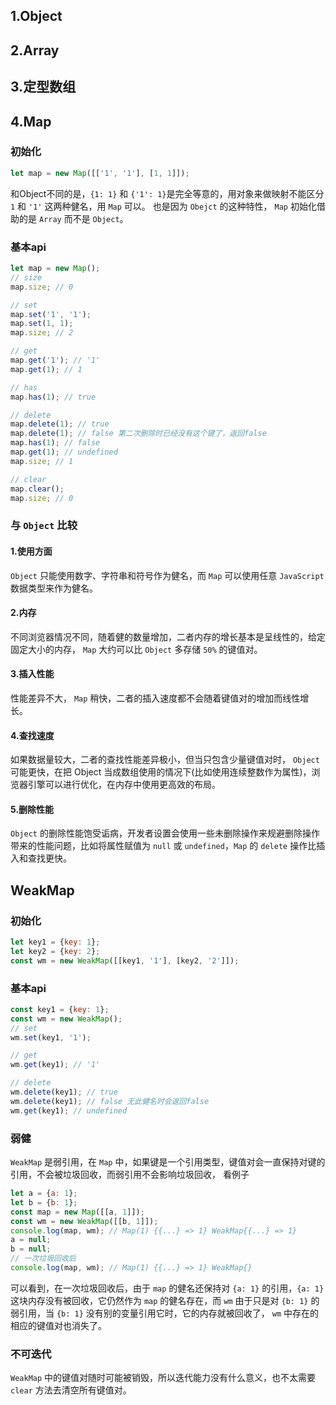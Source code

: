 ## 1.Object
## 2.Array
## 3.定型数组
## 4.Map
### 初始化
```javascript
let map = new Map([['1', '1'], [1, 1]]);
```
和Object不同的是，`{1: 1}` 和 `{'1': 1}`是完全等意的，用对象来做映射不能区分 `1` 和 `'1'` 这两种健名，用 `Map` 可以。 也是因为 `Obejct` 的这种特性， `Map` 初始化借助的是 `Array` 而不是 `Object`。

### 基本api
```javascript
let map = new Map();
// size
map.size; // 0

// set
map.set('1', '1');
map.set(1, 1);
map.size; // 2

// get
map.get('1'); // '1'
map.get(1); // 1

// has
map.has(1); // true

// delete
map.delete(1); // true
map.delete(1); // false 第二次删除时已经没有这个键了，返回false
map.has(1); // false
map.get(1); // undefined
map.size; // 1

// clear
map.clear();
map.size; // 0
```
### 与 `Object` 比较
#### 1.使用方面
`Object` 只能使用数字、字符串和符号作为健名，而 `Map` 可以使用任意 `JavaScript` 数据类型来作为健名。
#### 2.内存
不同浏览器情况不同，随着健的数量增加，二者内存的增长基本是呈线性的，给定固定大小的内存， `Map` 大约可以比 `Object` 多存储 `50%` 的键值对。
#### 3.插入性能
性能差异不大， `Map` 稍快，二者的插入速度都不会随着键值对的增加而线性增长。
#### 4.查找速度
如果数据量较大，二者的查找性能差异极小，但当只包含少量键值对时， `Object` 可能更快，在把 Object 当成数组使用的情况下(比如使用连续整数作为属性)，浏览器引擎可以进行优化，在内存中使用更高效的布局。
#### 5.删除性能
`Object` 的删除性能饱受诟病，开发者设置会使用一些未删除操作来规避删除操作带来的性能问题，比如将属性赋值为 `null` 或 `undefined`，`Map` 的 `delete` 操作比插入和查找更快。

## WeakMap
### 初始化
```javascript
let key1 = {key: 1};
let key2 = {key: 2};
const wm = new WeakMap([[key1, '1'], [key2, '2']]);
```
### 基本api
```javascript
const key1 = {key: 1};
const wm = new WeakMap();
// set
wm.set(key1, '1');

// get
wm.get(key1); // '1'

// delete
wm.delete(key1); // true
wm.delete(key1); // false 无此健名时会返回false
wm.get(key1); // undefined
```

### 弱健
`WeakMap` 是弱引用，在 `Map` 中，如果键是一个引用类型，键值对会一直保持对键的引用，不会被垃圾回收，而弱引用不会影响垃圾回收， 看例子
```javascript
let a = {a: 1};
let b = {b: 1};
const map = new Map([[a, 1]]);
const wm = new WeakMap([[b, 1]]);
console.log(map, wm); // Map(1) {{...} => 1} WeakMap{{...} => 1}
a = null;
b = null;
// 一次垃圾回收后
console.log(map, wm); // Map(1) {{...} => 1} WeakMap{}
```
可以看到，在一次垃圾回收后，由于 `map` 的健名还保持对 `{a: 1}` 的引用，`{a: 1}` 这块内存没有被回收，它仍然作为 `map` 的健名存在，而 `wm` 由于只是对 `{b: 1}` 的弱引用，当 `{b: 1}` 没有别的变量引用它时，它的内存就被回收了， `wm` 中存在的相应的键值对也消失了。

### 不可迭代
`WeakMap` 中的键值对随时可能被销毁，所以迭代能力没有什么意义，也不太需要 `clear` 方法去清空所有键值对。
